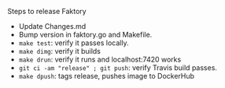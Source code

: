 Steps to release Faktory

- Update Changes.md
- Bump version in faktory.go and Makefile.
- `make test`: verify it passes locally.
- `make dimg`: verify it builds
- `make drun`: verify it runs and localhost:7420 works
- `git ci -am "release" ; git push`: verify Travis build passes.
- `make dpush`: tags release, pushes image to DockerHub

